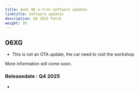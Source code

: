 ```yaml
---
title: Audi Q6 e-tron software updates
linktitle: Software updates
description: Q4 2025 Patch
weight: 30
---
```


## 06XG

- This is not an OTA update, the car need to visit the workshop

More information will come soon.

### Releasedate : Q4 2025



- 




